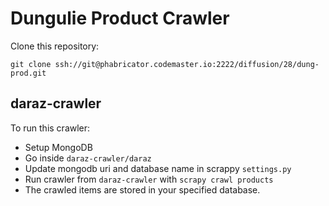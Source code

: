 # Dungulie Product Crawler

Clone this repository:

`git clone ssh://git@phabricator.codemaster.io:2222/diffusion/28/dung-prod.git`


## daraz-crawler
To run this crawler:

- Setup MongoDB
- Go inside `daraz-crawler/daraz`
- Update mongodb uri and database name in scrappy `settings.py`
- Run crawler from `daraz-crawler` with `scrapy crawl products`
- The crawled items are stored in your specified database.


